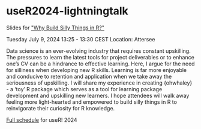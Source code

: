 # useR2024-lightningtalk
Slides for ["Why Build Silly Things in R?"](https://sched.co/1c8zy)

Tuesday July 9, 2024 13:25 - 13:30 CEST
Location: Attersee

Data science is an ever-evolving industry that requires constant upskilling. The pressures to learn the latest tools for project deliverables or to enhance one’s CV can be a hindrance to effective learning. Here, I argue for the need for silliness when developing new R skills. Learning is far more enjoyable and conducive to retention and application when we take away the seriousness of upskilling. I will share my experience in creating {ohwhaley} - a ‘toy’ R package which serves as a tool for learning package development and upskilling new learners. I hope attendees will walk away feeling more light-hearted and empowered to build silly things in R to reinvigorate their curiosity for R knowledge.

[Full schedule](https://events.linuxfoundation.org/user/program/schedule/) for useR! 2024

